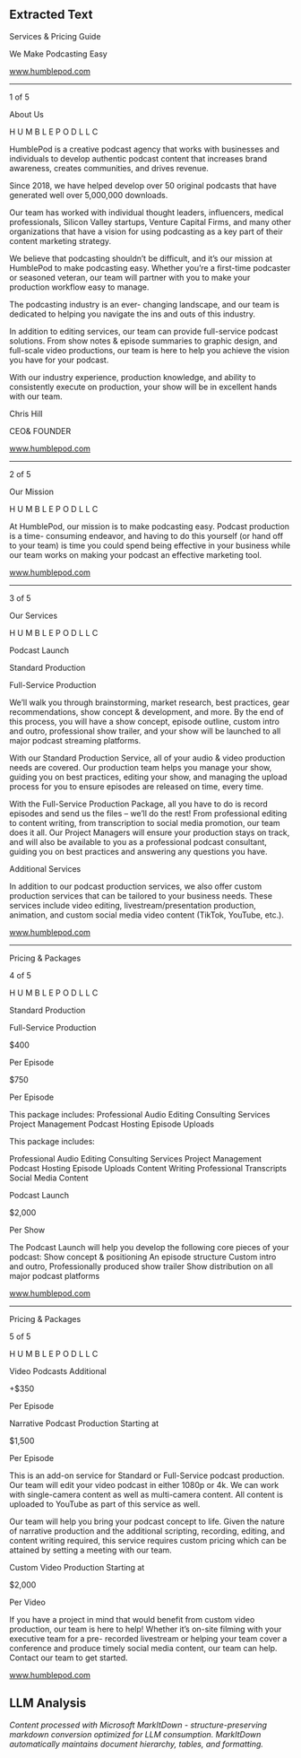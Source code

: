 ## Extracted Text
Services &
Pricing Guide

We Make Podcasting Easy

www.humblepod.com



---

1 of 5

About Us

H U M B L E P O D   L L C

HumblePod is a creative podcast
agency that works with businesses
and individuals to develop authentic
podcast content that increases
brand awareness, creates
communities, and drives revenue.

Since 2018, we have helped
develop over 50 original podcasts
that have generated well over
5,000,000 downloads.

Our team has worked with individual
thought leaders, influencers,
medical professionals, Silicon
Valley startups, Venture Capital
Firms, and many other organizations
that have a vision for using
podcasting as a key part of their
content marketing strategy.

We believe that podcasting
shouldn’t be difficult, and it’s our
mission at HumblePod to make
podcasting easy. Whether you’re a
first-time podcaster or seasoned
veteran, our team will partner with
you to make your production
workflow easy to manage.

The podcasting industry is an ever-
changing landscape, and our team
is dedicated to helping you navigate
the ins and outs of this industry.

In addition to editing services, our
team can provide full-service
podcast solutions. From show
notes & episode summaries to
graphic design, and full-scale video
productions, our team is here to
help you achieve the vision you
have for your podcast.

With our industry experience,
production knowledge, and ability
to consistently execute on
production, your show will be in
excellent hands with our team.

Chris Hill

CEO& FOUNDER

www.humblepod.com



---

2 of 5

Our Mission

H U M B L E P O D   L L C

At HumblePod, our mission is to make
podcasting easy. Podcast production is a time-
consuming endeavor, and having to do this
yourself (or hand off to your team) is time you
could spend being effective in your business while
our team works on making your podcast an
effective marketing tool.

www.humblepod.com



---

3 of 5

Our Services

H U M B L E P O D   L L C

Podcast
Launch

Standard
Production

Full-Service
Production

We’ll walk you through brainstorming, market
research, best practices, gear recommendations,
show concept & development, and more. By the end
of this process, you will have a show concept, episode
outline, custom intro and outro, professional show
trailer, and your show will be launched to all major
podcast streaming platforms.

With our Standard Production Service, all of your
audio & video production needs are covered. Our
production team helps you manage your show,
guiding you on best practices, editing your show, and
managing the upload process for you to ensure
episodes are released on time, every time.

With the Full-Service Production Package, all you
have to do is record episodes and send us the files –
we’ll do the rest! From professional editing to content
writing, from transcription to social media promotion,
our team does it all. Our Project Managers will ensure
your production stays on track, and will also be
available to you as a professional podcast consultant,
guiding you on best practices and answering any
questions you have.

Additional
Services

In addition to our podcast production services, we
also offer custom production services that can be
tailored to your business needs. These services
include video editing, livestream/presentation
production, animation, and custom social media
video content (TikTok, YouTube, etc.).

www.humblepod.com



---

Pricing & Packages

4 of 5

H U M B L E P O D   L L C

Standard
Production

Full-Service
Production

$400

Per Episode

$750

Per Episode

This package includes:
Professional Audio
Editing
Consulting Services
Project Management
Podcast Hosting
Episode Uploads

This package includes:

Professional Audio
Editing
Consulting Services
Project Management
Podcast Hosting
Episode Uploads
Content Writing
Professional
Transcripts
Social Media Content

Podcast
Launch

$2,000

Per Show

The Podcast Launch
will help you develop
the following core
pieces of your podcast:
Show concept &
positioning
An episode
structure
Custom intro and
outro,
Professionally
produced show
trailer
Show distribution
on all major
podcast platforms

www.humblepod.com



---

Pricing & Packages

5 of 5

H U M B L E P O D   L L C

Video
Podcasts
Additional

+$350

Per Episode

Narrative
Podcast
Production
Starting at

$1,500

Per Episode

This is an add-on
service for Standard or
Full-Service podcast
production. Our team
will edit your video
podcast in either 1080p
or 4k. We can work
with single-camera
content as well as
multi-camera content.
All content is uploaded
to YouTube as part of
this service as well.

Our team will help you
bring your podcast
concept to life. Given the
nature of narrative
production and the
additional scripting,
recording, editing, and
content writing required,
this service requires
custom pricing which
can be attained by
setting a meeting with
our team.

Custom
Video
Production
Starting at

$2,000

Per Video

If you have a project in
mind that would benefit
from custom video
production, our team is
here to help! Whether it’s
on-site filming with your
executive team for a pre-
recorded livestream or
helping your team cover
a conference and
produce timely social
media content, our team
can help. Contact our
team to get started.

www.humblepod.com



## LLM Analysis
*Content processed with Microsoft MarkItDown - structure-preserving markdown conversion optimized for LLM consumption. MarkItDown automatically maintains document hierarchy, tables, and formatting.*
